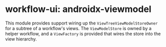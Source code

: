 # workflow-ui: androidx-viewmodel

This module provides support wiring up the `ViewTreeViewModelStoreOwner` for a subtree of a
workflow's views. The `ViewModelStore` is owned by a helper workflow, and a `ViewFactory` is
provided that wires the store into the view hierarchy.

